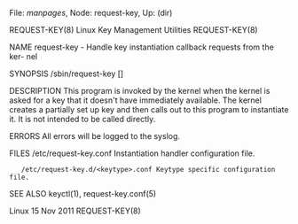 File: *manpages*,  Node: request-key,  Up: (dir)

REQUEST-KEY(8)          Linux Key Management Utilities          REQUEST-KEY(8)



NAME
       request-key  - Handle key instantiation callback requests from the ker-
       nel

SYNOPSIS
       /sbin/request-key <op> <key>  <uid>  <gid>  <threadring>  <processring>
            <sessionring> [<info>]

DESCRIPTION
       This  program  is  invoked by the kernel when the kernel is asked for a
       key that it doesn't have immediately available. The  kernel  creates  a
       partially  set up key and then calls out to this program to instantiate
       it. It is not intended to be called directly.

ERRORS
       All errors will be logged to the syslog.

FILES
       /etc/request-key.conf Instantiation handler configuration file.

       /etc/request-key.d/<keytype>.conf Keytype specific configuration file.

SEE ALSO
       keyctl(1), request-key.conf(5)



Linux                             15 Nov 2011                   REQUEST-KEY(8)
